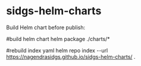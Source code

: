 # sidgs-helm-charts

Build Helm chart before publish:

#build helm chart
helm package ./charts/*

#rebuild index yaml
helm repo index --url https://nagendrasidgs.github.io/sidgs-helm-charts/ .